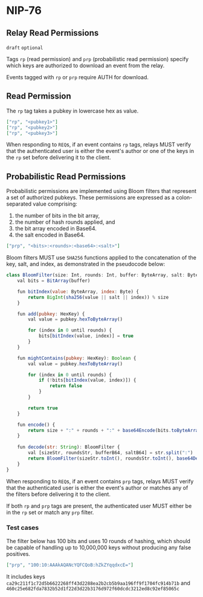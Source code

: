NIP-76
======

Relay Read Permissions
----------------------

`draft` `optional`

Tags `rp` (read permission) and `prp` (probabilistic read permission) specify which keys are authorized to download an event from the relay.

Events tagged with `rp` or `prp` require AUTH for download.

## Read Permission

The `rp` tag takes a pubkey in lowercase hex as value. 

```json
["rp", "<pubkey1>"]
["rp", "<pubkey2>"]
["rp", "<pubkey3>"]
```

When responding to `REQ`s, if an event contains `rp` tags, relays MUST verify that the authenticated user is either the event's author or one of the keys in the `rp` set before delivering it to the client.

## Probabilistic Read Permissions

Probabilistic permissions are implemented using Bloom filters that represent a set of authorized pubkeys. These permissions are expressed as a colon-separated value comprising:
1. the number of bits in the bit array,
2. the number of hash rounds applied, and
3. the bit array encoded in Base64.
4. the salt encoded in Base64.

```json
["prp", "<bits>:<rounds>:<base64>:<salt>"]
```

Bloom filters MUST use `SHA256` functions applied to the concatenation of the key, salt, and index, as demonstrated in the pseudocode below:

```js
class BloomFilter(size: Int, rounds: Int, buffer: ByteArray, salt: ByteArray) {
    val bits = BitArray(buffer)

    fun bitIndex(value: ByteArray, index: Byte) {
        return BigInt(sha256(value || salt || index)) % size
    }

    fun add(pubkey: HexKey) {
        val value = pubkey.hexToByteArray()

        for (index in 0 until rounds) {
            bits[bitIndex(value, index)] = true 
        }
    }

    fun mightContains(pubkey: HexKey): Boolean {
        val value = pubkey.hexToByteArray()

        for (index in 0 until rounds) {
            if (!bits[bitIndex(value, index)]) {
                return false
            }
        }

        return true
    }

    fun encode() {
        return size + ":" + rounds + ":" + base64Encode(bits.toByteArray()) + ":" + base64Encode(salt) 
    }
    
    fun decode(str: String): BloomFilter {
        val [sizeStr, roundsStr, bufferB64, saltB64] = str.split(":")
        return BloomFilter(sizeStr.toInt(), roundsStr.toInt(), base64Decode(bufferB64), base64Decode(saltB64))
    }
}
```

When responding to `REQ`s, if an event contains `prp` tags, relays MUST verify that the authenticated user is either the event's author or matches any of the filters before delivering it to the client.

If both `rp` and `prp` tags are present, the authenticated user MUST either be in the `rp` set or match any `prp` filter.

### Test cases

The filter below has 100 bits and uses 10 rounds of hashing, which should be capable of handling up to 10,000,000 keys without producing any false positives.

```json
["prp", "100:10:AAAkAQANcYQFCQoB:hZkZYqqdxcE="]
```

It includes keys `ca29c211f1c72d5b6622268ff43d2288ea2b2cb5b9aa196ff9f1704fc914b71b` and `460c25e682fda7832b52d1f22d3d22b3176d972f60dcdc3212ed8c92ef85065c`

